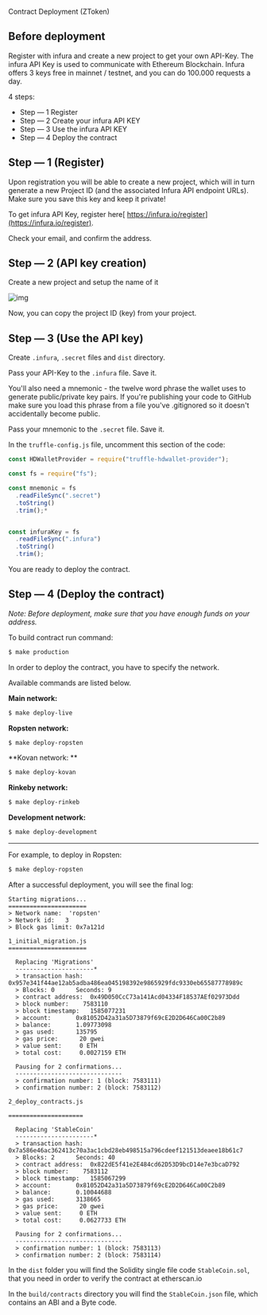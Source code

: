 Contract Deployment (ZToken)

## Before deployment

Register with infura and create a new project to get your own API-Key. The infura API Key is used to communicate with Ethereum Blockchain. Infura offers 3 keys free in mainnet / testnet, and you can do 100.000 requests a day.



4 steps:

- Step — 1 Register
- Step — 2 Create your infura API KEY
- Step — 3 Use the infura API KEY
- Step — 4 Deploy the contract 

## Step — 1 (Register)

Upon registration you will be able to create a new project, which will in turn generate a new Project ID (and the associated Infura API endpoint URLs). Make sure you save this key and keep it private!



To get infura API Key, register here[ https://infura.io/register](https://infura.io/register).

Check your email, and confirm the address.

## Step — 2 (API key creation)

Create a new project and setup the name of it

![img](https://lh3.googleusercontent.com/zLXYYyM5QfYT3iIFrdN0imMunBz2jUlmSqBB7_dG9jd7qO-kn9639BFqcwQMZTi0KUjyxvXkv6rzc-aAp4INdsOx8skmRLD913Y8NyfiCLsL5kU7G4vLXcBnB0LcXDFrH4P9Kk02)

Now, you can copy the project ID (key) from your project.

## Step — 3 (Use the API key)

Create `.infura`, `.secret` files and `dist` directory.

Pass your API-Key to the `.infura` file. Save it.

You'll also need a mnemonic - the twelve word phrase the wallet uses to generate public/private key pairs. If you're publishing your code to GitHub make sure you load this phrase from a file you've .gitignored so it doesn't accidentally become public.

Pass your mnemonic to the `.secret` file. Save it.

In the `truffle-config.js` file, uncomment this section of the code:


```javascript
const HDWalletProvider = require("truffle-hdwallet-provider");

const fs = require("fs");

const mnemonic = fs
  .readFileSync(".secret")
  .toString()
  .trim();*


const infuraKey = fs
  .readFileSync(".infura")
  .toString()
  .trim();
```

You are ready to deploy the contract.

## Step — 4 (Deploy the contract)

*Note: Before deployment, make sure that you have enough funds on your address.*

To build contract run command:

```bash
$ make production
```

In order to deploy the contract, you have to specify the network.

Available commands are listed below.

**Main network:**


```bash
$ make deploy-live
```
**Ropsten network:**

```bash
$ make deploy-ropsten
```
**Kovan network: **

```bash
$ make deploy-kovan
```

**Rinkeby network:**

```bash
$ make deploy-rinkeb
```

**Development network:**

```bash
$ make deploy-development
```





---

For example, to deploy in Ropsten:

```bash
$ make deploy-ropsten
```

After a successful deployment, you will see the final log:

```
Starting migrations...
======================
> Network name:  'ropsten'
> Network id:   3
> Block gas limit: 0x7a121d

1_initial_migration.js
======================

  Replacing 'Migrations'
  ----------------------*
  > transaction hash:  0x957e341f44ae12ab5adba486ea045198392e9865929fdc9330eb65587778989c
  > Blocks: 0      Seconds: 9
  > contract address:  0x49D050CcC73a141Acd04334F18537AEf02973Ddd
  > block number:    7583110
  > block timestamp:   1585077231
  > account:       0x81052D42a31a5D73879f69cE2D2D646Ca00C2b89
  > balance:       1.09773098
  > gas used:      135795
  > gas price:      20 gwei
  > value sent:     0 ETH
  > total cost:     0.0027159 ETH

  Pausing for 2 confirmations...
  ------------------------------
  > confirmation number: 1 (block: 7583111)
  > confirmation number: 2 (block: 7583112)

2_deploy_contracts.js

=====================

  Replacing 'StableCoin'
  ----------------------*
  > transaction hash:  0x7a586e46ac362413c70a3ac1cbd28eb498515a796cdeef121513deaee18b61c7
  > Blocks: 2      Seconds: 40
  > contract address:  0x822dE5f41e2E484cd62D53D9bcD14e7e3bcaD792
  > block number:    7583112
  > block timestamp:   1585067299
  > account:       0x81052D42a31a5D73879f69cE2D2D646Ca00C2b89
  > balance:       0.10044688
  > gas used:      3138665
  > gas price:      20 gwei
  > value sent:     0 ETH
  > total cost:     0.0627733 ETH

  Pausing for 2 confirmations...
  ------------------------------
  > confirmation number: 1 (block: 7583113)
  > confirmation number: 2 (block: 7583114)

```



In the `dist` folder you will find the Solidity single file code `StableCoin.sol`, that you need in order to verify the contract at etherscan.io 



In the `build/contracts` directory you will find the `StableCoin.json` file, which contains an ABI and a Byte code.